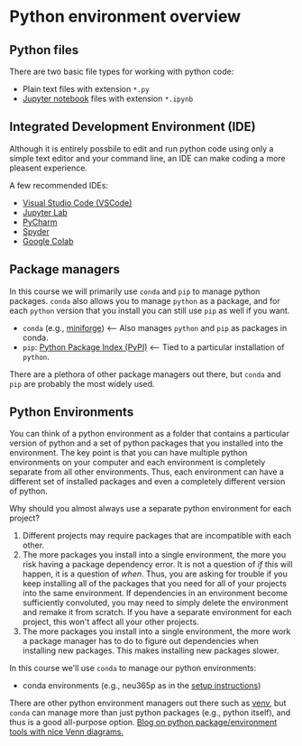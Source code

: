 # Python environment overview

## Python files
There are two basic file types for working with python code:
- Plain text files with extension `*.py`
- [Jupyter notebook](https://jupyter.org) files with extension `*.ipynb`

## Integrated Development Environment (IDE)
Although it is entirely possbile to edit and run python code using only a simple text editor and your command line, an IDE can make coding a more pleasent experience.

A few recommended IDEs:
- [Visual Studio Code (VSCode)](https://code.visualstudio.com)
- [Jupyter Lab](https://jupyter.org)
- [PyCharm](https://www.jetbrains.com/pycharm/)
- [Spyder](https://www.spyder-ide.org)
- [Google Colab](https://colab.research.google.com)

## Package managers
In this course we will primarily use `conda` and `pip` to manage python packages. `conda` also allows you to manage `python` as a package, and for each `python` version that you install you can still use `pip` as well if you want.

- `conda` (e.g., [miniforge](https://github.com/conda-forge/miniforge)) <-- Also manages `python` and `pip` as packages in conda.
- `pip`: [Python Package Index (PyPI)](https://pypi.org) <-- Tied to a particular installation of `python`.

There are a plethora of other package managers out there, but `conda` and `pip` are probably the most widely used.

## Python Environments
You can think of a python environment as a folder that contains a particular version of python and a set of python packages that you installed into the environment. The key point is that you can have multiple python environments on your computer and each environment is completely separate from all other environments. Thus, each environment can have a different set of installed packages and even a completely different version of python.

Why should you almost always use a separate python environment for each project?
1. Different projects may require packages that are incompatible with each other.
2. The more packages you install into a single environment, the more you risk having a package dependency error. It is not a question of *if* this will happen, it is a question of *when*. Thus, you are asking for trouble if you keep installing all of the packages that you need for all of your projects into the same environment. If dependencies in an environment become sufficiently convoluted, you may need to simply delete the environment and remake it from scratch. If you have a separate environment for each project, this won't affect all your other projects.
3. The more packages you install into a single environment, the more work a package manager has to do to figure out dependencies when installing new packages. This makes installing new packages slower.

In this course we'll use `conda` to manage our python environments:
- conda environments (e.g., neu365p as in the [setup instructions](setup-your-python-environment.md))

There are other python environment managers out there such as [venv](https://python.land/virtual-environments/virtualenv), but `conda` can manage more than just python packages (e.g., python itself), and thus is a good all-purpose option. [Blog on python package/environment tools with nice Venn diagrams.](https://alpopkes.com/posts/python/packaging_tools/)
